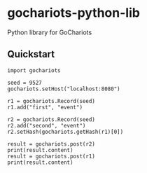 # gochariots-python-lib
Python library for GoChariots

## Quickstart

    import gochariots

    seed = 9527
    gochariots.setHost("localhost:8080")

    r1 = gochariots.Record(seed)
    r1.add("first", "event")

    r2 = gochariots.Record(seed)
    r2.add("second", "event")
    r2.setHash(gochariots.getHash(r1)[0])

    result = gochariots.post(r2)
    print(result.content)
    result = gochariots.post(r1)
    print(result.content)